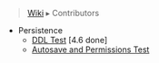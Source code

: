 > [Wiki](Home) ▸ Contributors

- Persistence
    - [DDL Test](a) [4.6 done]
    - [Autosave and Permissions Test](./Contributors-:-Test-Plan-:-Autosave-and-Permissions)
